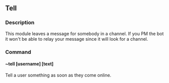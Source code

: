 ## Tell

### Description
This module leaves a message for somebody in a channel.
If you PM the bot it won't be able to relay your message since it will look for a channel.

### Command

#### ~tell [username] [text]
Tell a user something as soon as they come online.

